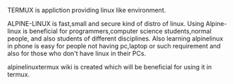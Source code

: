 TERMUX is appliction providing linux like environment.

ALPINE-LINUX is fast,small and secure kind of distro of linux.
Using Alpine-linux is beneficial for programmers,computer science students,normal people, and also students of different disciplines.
Also learning alpinelinux in phone is easy for people not having pc,laptop or such requirement and also for those who don't have linux in their PCs.

alpinelinuxtermux wiki is created which will be beneficial for using it in termux. 

